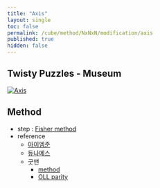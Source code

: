 ```yaml
---
title: "Axis"
layout: single
toc: false
permalink: /cube/method/NxNxN/modification/axis
published: true
hidden: false
---
```


<head>
  <base target="_blank">
</head>



## Twisty Puzzles - Museum

<a href="https://twistypuzzles.com/app/museum/museum_showitem.php?pkey=1598">
  <img alt="Axis" src="https://twistypuzzles.com/museum/large/01598-03.jpg">
</a>



## Method

- step : [Fisher method](/cube/method/NxNxN/modification/fisher)
- reference
  - [아이엠준](https://youtu.be/fFtSgap-zeo)
  - [듀나메스](https://youtu.be/8KjHoNOGWLE)
  - 굿맨
    - [method](https://youtu.be/UiMSYt-SRs8)
    - [OLL parity](https://youtu.be/EaX0xLmwDzM)
